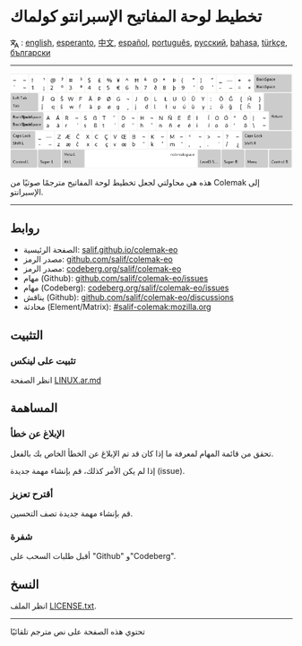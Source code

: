 # تخطيط لوحة المفاتيح الإسبرانتو كولماك

<span><svg xmlns="http://www.w3.org/2000/svg" width="15" height="15" fill="none"
style="vertical-align: sub;" viewBox="0 0 24 24" stroke="currentColor"
stroke-width="2" stroke-linecap="round" stroke-linejoin="round"><path
class="st0" d="M2,16c0.1,0,8-5,9-7c0.6-1.3,1-5,1-5h3H1h7V1" /><line
class="st0" x1="4" y1="8" x2="12" y2="16" /><polygon class="st0"
points="15,19 21,19 23,23 18,11 13,23 " /></svg> : [english](README.md), [esperanto](README.eo.md), [中文](README.zh-CN.md), [español](README.es.md), [português](README.pt.md), [русский](README.ru.md), [bahasa](README.id.md), [türkçe](README.tr.md), [български](README.bg.md)</span>

---

![معاينة الاسبرانتو كولماك](./media/preview.png)

هذه هي محاولتي لجعل تخطيط لوحة المفاتيح مترجمًا صوتيًا من Colemak إلى الإسبرانتو.

---

## روابط

* الصفحة الرئيسية: [salif.github.io/colemak-eo](https://salif.github.io/colemak-eo/)
* مصدر الرمز: [github.com/salif/colemak-eo](https://github.com/salif/colemak-eo)
* مصدر الرمز: [codeberg.org/salif/colemak-eo](https://codeberg.org/salif/colemak-eo)
* مهام (Github): [github.com/salif/colemak-eo/issues](https://github.com/salif/colemak-eo/issues)
* مهام (Codeberg): [codeberg.org/salif/colemak-eo/issues](https://codeberg.org/salif/colemak-eo/issues)
* يناقش (Github): [github.com/salif/colemak-eo/discussions](https://github.com/salif/colemak-eo/discussions)
* محادثة (Element/Matrix): [#salif-colemak:mozilla.org](https://matrix.to/#/#salif-colemak:mozilla.org)

## التثبيت

### تثبيت على لينكس

انظر الصفحة [LINUX.ar.md](./LINUX.ar.md)

## المساهمة

### الإبلاغ عن خطأ

تحقق من قائمة المهام لمعرفة ما إذا كان قد تم الإبلاغ عن الخطأ الخاص بك بالفعل.

إذا لم يكن الأمر كذلك، قم بإنشاء مهمة جديدة (issue).

### أقترح تعزيز

قم بإنشاء مهمة جديدة تصف التحسين.

### شفرة

أقبل طلبات السحب على "Github" و"Codeberg".

## النسخ

انظر الملف [LICENSE.txt](./LICENSE.txt).

---

تحتوي هذه الصفحة على نص مترجم تلقائيًا
